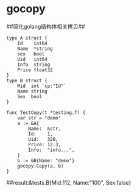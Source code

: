 # gocopy
##简化golang结构体相关拷贝##  

    type A struct {
        Id    int64
        Name  *string
        sex   bool
        Uid   int64
        Info  string
        Price float32
    }
    type B struct {
        Mid  int `cp:"Id"`
        Name string
        Sex  bool
    }
    
    func TestCopy(t *testing.T) {
        var str = "demo"
        a := &A{
            Name:  &str,
            Id:    1,
            Uid:   320,
            Price: 12.3,
            Info:  "info...",
        }
        b := &B{Name: "demo"}
        gocopy.Copy(a, b)
    }  
##result:&tests.B{Mid:112, Name:"100", Sex:false}  
